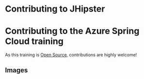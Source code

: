 # Contributing to JHipster
# Contributing to the Azure Spring Cloud training

As this training is [Open Source](LICENSE.txt), contributions are highly welcome!

## Images


